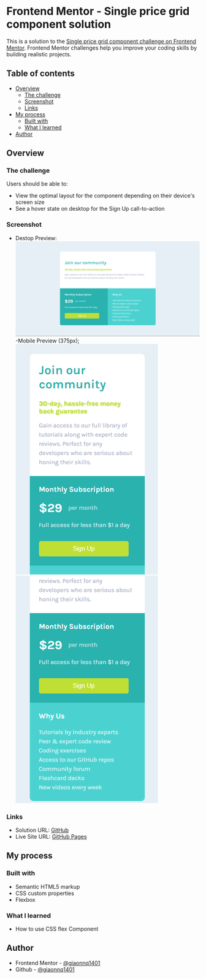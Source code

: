 # Frontend Mentor - Single price grid component solution

This is a solution to the [Single price grid component challenge on Frontend Mentor](https://www.frontendmentor.io/challenges/single-price-grid-component-5ce41129d0ff452fec5abbbc). Frontend Mentor challenges help you improve your coding skills by building realistic projects. 

## Table of contents

- [Overview](#overview)
  - [The challenge](#the-challenge)
  - [Screenshot](#screenshot)
  - [Links](#links)
- [My process](#my-process)
  - [Built with](#built-with)
  - [What I learned](#what-i-learned)
- [Author](#author)

## Overview

### The challenge

Users should be able to:

- View the optimal layout for the component depending on their device's screen size
- See a hover state on desktop for the Sign Up call-to-action

### Screenshot
- Destop Preview:
![Desktop Preview](screenshot/desktop-preview.png)
-Mobile Preview (375px);
![Mobile Preview](screenshot/mobile-preview.png)
![Mobile Preview](screenshot/mobile_preview.png)


### Links

- Solution URL: [GitHub](https://github.com/giaonnq1401/single-price-grid-component)
- Live Site URL: [GitHub Pages](https://giaonnq1401.github.io/single-price-grid-component/)

## My process

### Built with

- Semantic HTML5 markup
- CSS custom properties
- Flexbox


### What I learned

- How to use CSS flex Component


## Author

- Frontend Mentor - [@giaonnq1401](https://www.frontendmentor.io/profile/giaonnq1401)
- Github - [@giaonnq1401](https://github.com/giaonnq1401)

